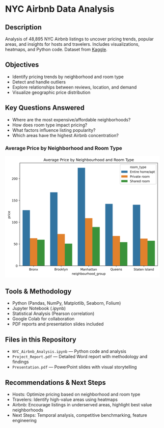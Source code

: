 # NYC Airbnb Data Analysis

## Description
Analysis of 48,895 NYC Airbnb listings to uncover pricing trends, popular areas, and insights for hosts and travelers. Includes visualizations, heatmaps, and Python code. Dataset from [Kaggle](https://www.kaggle.com/datasets/dgomonov/new-york-city-airbnb-open-data).

## Objectives
- Identify pricing trends by neighborhood and room type
- Detect and handle outliers
- Explore relationships between reviews, location, and demand
- Visualize geographic price distribution

## Key Questions Answered
- Where are the most expensive/affordable neighborhoods?
- How does room type impact pricing?
- What factors influence listing popularity?
- Which areas have the highest Airbnb concentration?
  
### Average Price by Neighborhood and Room Type
![Average Price by Neighborhood and Room Type](https://github.com/axelaranda98/NYC-Airbnb-Python-Analysis/blob/main/average_price_by_neighbourhood-2.png?raw=true)


## Tools & Methodology
- Python (Pandas, NumPy, Matplotlib, Seaborn, Folium)
- Jupyter Notebook (.ipynb)
- Statistical Analysis (Pearson correlation)
- Google Colab for collaboration
- PDF reports and presentation slides included

## Files in this Repository
- `NYC_Airbnb_Analysis.ipynb` — Python code and analysis
- `Project_Report.pdf` — Detailed Word report with methodology and findings
- `Presentation.pdf` — PowerPoint slides with visual storytelling

## Recommendations & Next Steps
- Hosts: Optimize pricing based on neighborhood and room type
- Travelers: Identify high-value areas using heatmaps
- Airbnb: Encourage listings in underserved areas, highlight best value neighborhoods
- Next Steps: Temporal analysis, competitive benchmarking, feature engineering
